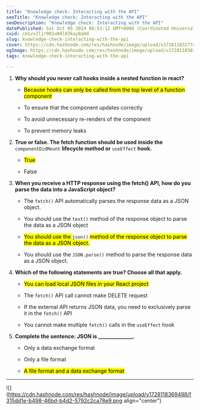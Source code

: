 ```yaml
---
title: "Knowledge check: Interacting with the API"
seoTitle: "Knowledge check: Interacting with the API"
seoDescription: "Knowledge check: Interacting with the API"
datePublished: Sat Oct 05 2024 08:53:12 GMT+0000 (Coordinated Universal Time)
cuid: cm1vx2ljr001u08l03kay8q4d
slug: knowledge-check-interacting-with-the-api
cover: https://cdn.hashnode.com/res/hashnode/image/upload/v1728118327745/0f7cb404-64c9-4e9f-833e-23f034377239.png
ogImage: https://cdn.hashnode.com/res/hashnode/image/upload/v1728118381773/4cb2d9b6-2b36-4337-a43a-80ecdd9ec9eb.png
tags: knowledge-check-interacting-with-the-api

---
```


1. **Why should you never call hooks inside a nested function in react?**
    
    * <mark>Because hooks can only be called from the top level of a function component</mark>
        
    * To ensure that the component updates correctly
        
    * To avoid unnecessary re-renders of the component
        
    * To prevent memory leaks
        
2. **True or false. The fetch function should be used inside the** `componentDidMount` **lifecycle method or** `useEffect` **hook.**
    
    * <mark>True</mark>
        
    * False
        
3. **When you receive a HTTP response using the fetch() API, how do you parse the data into a JavaScript object?**
    
    * The `fetch()` API automatically parses the response data as a JSON object.
        
    * You should use the `text()` method of the response object to parse the data as a JSON object
        
    * <mark>You should use the </mark> `json()` <mark> method of the response object to parse the data as a JSON object.</mark>
        
    * You should use the `JSON.parse()` method to parse the response data as a JSON object.
        
4. **Which of the following statements are true? Choose all that apply.**
    
    * <mark>You can load local JSON files in your React project</mark>
        
    * The `fetch()` API call cannot make DELETE request
        
    * If the external API returns JSON data, you need to exclusively parse it in the `fetch()` API
        
    * You cannot make multiple `fetch()` calls in the `useEffect` hook
        
5. **Complete the sentence: JSON is \_\_\_\_\_\_\_\_\_\_\_\_\_\_.**
    
    * Only a data exchange format
        
    * Only a file format
        
    * <mark>A file format and a data exchange format</mark>
        

---

![](https://cdn.hashnode.com/res/hashnode/image/upload/v1728118369488/f315dd1e-b498-46bd-b4d2-5792c2ca78e9.png align="center")